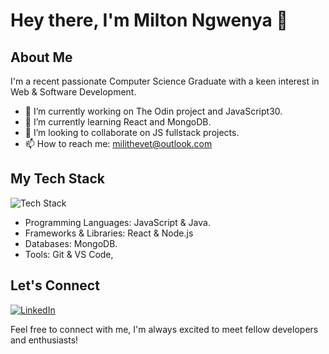 <!--
**Ngwenya-Mn/Ngwenya-Mn** is a ✨ _special_ ✨ repository because its `README.md` (this file) appears on your GitHub profile.

Here are some ideas to get you started:

- 🔭 I’m currently working on ...
- 🌱 I’m currently learning ...
- 👯 I’m looking to collaborate on ...
- 🤔 I’m looking for help with ...
- 💬 Ask me about ...
- 📫 How to reach me: ...
- 😄 Pronouns: ...
- ⚡ Fun fact: ...
-->
# Hey there, I'm Milton Ngwenya 👋

## About Me

I'm a recent passionate Computer Science Graduate with a keen interest in Web & Software Development.

- 🔭 I’m currently working on The Odin project and JavaScript30.
- 🌱 I’m currently learning React and MongoDB.
- 👯 I’m looking to collaborate on JS fullstack projects.
- 📫 How to reach me: milithevet@outlook.com

## My Tech Stack

![Tech Stack](https://img.shields.io/badge/-Tech%20Stack-333333?style=flat&logo=[Logo]&logoColor=[LogoColor])

- Programming Languages: JavaScript & Java.
- Frameworks & Libraries: React & Node.js
- Databases: MongoDB.
- Tools: Git & VS Code, 

<!--## GitHub Stats

![GitHub Stats](https://github-readme-stats.vercel.app/api?username=Ngwenya-Mn&show_icons=true&theme=radical)

## Recent Projects

### [Project 1]

[Project 1 Description]

### [Project 2]

[Project 2 Description]
-->
## Let's Connect

[![LinkedIn](https://img.shields.io/badge/-LinkedIn-blue?style=flat&logo=linkedin&logoColor=white)](https://www.linkedin.com/in/milton-ngwenya/)

Feel free to connect with me, I'm always excited to meet fellow developers and enthusiasts!


